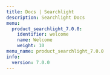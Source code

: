 ```yaml
---
title: Docs | Searchlight
description: Searchlight Docs
menu:
  product_searchlight_7.0.0:
    identifier: welcome
    name: Welcome
    weight: 10
menu_name: product_searchlight_7.0.0
info:
  version: 7.0.0
---
```


